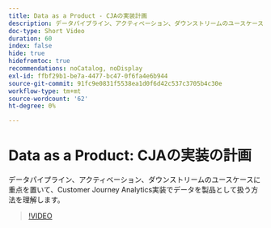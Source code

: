 ```yaml
---
title: Data as a Product - CJAの実装計画
description: データパイプライン、アクティベーション、ダウンストリームのユースケースに重点を置いて、Customer Journey Analytics実装でデータを製品として扱う方法を理解します。
doc-type: Short Video
duration: 60
index: false
hide: true
hidefromtoc: true
recommendations: noCatalog, noDisplay
exl-id: ffbf29b1-be7a-4477-bc47-0f6fa4e6b944
source-git-commit: 91fc9e0831f5538ea1d0f6d42c537c3705b4c30e
workflow-type: tm+mt
source-wordcount: '62'
ht-degree: 0%

---
```


# Data as a Product: CJAの実装の計画

データパイプライン、アクティベーション、ダウンストリームのユースケースに重点を置いて、Customer Journey Analytics実装でデータを製品として扱う方法を理解します。

<!-- 62_S113_3442460_59_data-as-a-product-planning-your-cja-implementation -->
>[!VIDEO](https://video.tv.adobe.com/v/3458332/?learn=on&enablevpops=true)
